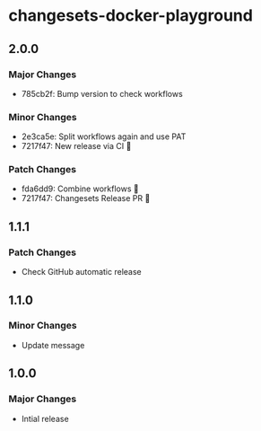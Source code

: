 # changesets-docker-playground

## 2.0.0

### Major Changes

- 785cb2f: Bump version to check workflows

### Minor Changes

- 2e3ca5e: Split workflows again and use PAT
- 7217f47: New release via CI 🤞

### Patch Changes

- fda6dd9: Combine workflows 🤞
- 7217f47: Changesets Release PR 🤞

## 1.1.1

### Patch Changes

- Check GitHub automatic release

## 1.1.0

### Minor Changes

- Update message

## 1.0.0

### Major Changes

- Intial release
